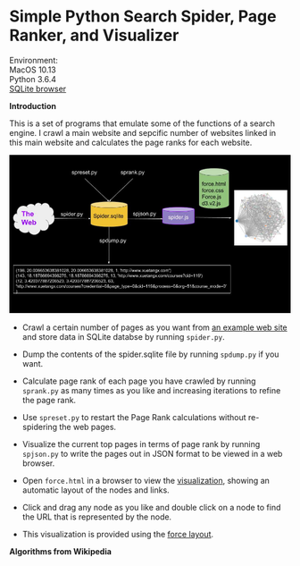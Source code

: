 # Simple Python Search Spider, Page Ranker, and Visualizer
Environment:  
MacOS 10.13    
Python 3.6.4   
[SQLite browser](http://sqlitebrowser.org/)

**Introduction**

This is a set of programs that emulate some of the functions of a search engine. I crawl a main website and sepcific number of websites linked in this main website and calculates the page ranks for each website.

![Page Rank Diagram](https://github.com/Merry-Yundi/PageRank/blob/master/Pagerank.jpg 'Page Rank Diagram')



+ Crawl a certain number of pages as you want from [an example web site](http://www.xuetangx.com/) and store data in SQLite databse by running `spider.py`.  

+ Dump the contents of the spider.sqlite file by running `spdump.py` if you want.   

+ Calculate page rank of each page you have crawled by running `sprank.py` as many times as you like and increasing iterations to refine the page rank.  

+ Use `spreset.py` to restart the Page Rank calculations without re-spidering the web pages. 

+ Visualize the current top pages in terms of page rank by running `spjson.py` to write the pages out in JSON format to be viewed in a web browser.  

+ Open `force.html` in a browser to view the [visualization](http://marui.space/e63q), showing an automatic layout of the nodes and links. 

+ Click and drag any node as you like and double click on a node to find the URL that is represented by the node.  

+ This visualization is provided using the [force layout](http://mbostock.github.com/d3/). 

**Algorithms from Wikipedia**


